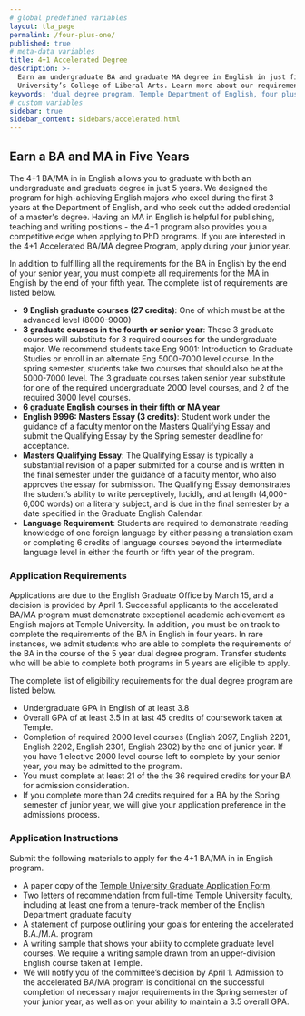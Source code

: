 ```yaml
---
# global predefined variables
layout: tla_page
permalink: /four-plus-one/
published: true
# meta-data variables
title: 4+1 Accelerated Degree
description: >-
  Earn an undergraduate BA and graduate MA degree in English in just five years with our 4+1 Accelerated Dual Degree program at Temple
  University’s College of Liberal Arts. Learn more about our requirements, course schedule, and application in the department of English.
keywords: 'dual degree program, Temple Department of English, four plus one program'
# custom variables
sidebar: true
sidebar_content: sidebars/accelerated.html
---
```

## Earn a BA and MA in Five Years
The 4+1 BA/MA in in English allows you to graduate with both an undergraduate and graduate degree in just 5 years. We designed the program for high-achieving English majors who excel during the first 3 years at the Department of English, and who seek out the added credential of a master's degree. Having an MA in English is helpful for publishing, teaching and writing positions - the 4+1 program also provides you a competitive edge when applying to PhD programs. If you are interested in the 4+1 Accelerated BA/MA degree Program, apply during your junior year.

In addition to fulfilling all the requirements for the BA in English by the end of your senior year, you must complete all requirements for the MA in English by the end of your fifth year. The complete list of requirements are listed below.

- **9 English graduate courses (27 credits)**: One of which must be at the advanced level (8000-9000)
- **3 graduate courses in the fourth or senior year**: These 3 graduate courses will substitute for 3 required courses for the undergraduate major. We recommend students take Eng 9001: Introduction to Graduate Studies or enroll in an alternate Eng 5000-7000 level course. In the spring semester, students take two courses that should also be at the 5000-7000 level. The 3 graduate courses taken senior year substitute for one of the required undergraduate 2000 level courses, and 2 of the required 3000 level courses.
- **6 graduate English courses in their fifth or MA year**
- **English 9996: Masters Essay (3 credits)**: Student work under the guidance of a faculty mentor on the Masters Qualifying Essay and submit the Qualifying Essay by the Spring semester deadline for acceptance.
- **Masters Qualifying Essay**: The Qualifying Essay is typically a substantial revision of a paper submitted for a course and is written in the final semester under the guidance of a faculty mentor, who also approves the essay for submission. The Qualifying Essay demonstrates the student’s ability to write perceptively, lucidly, and at length (4,000-6,000 words) on a literary subject, and is due in the final semester by a date specified in the Graduate English Calendar.
- **Language Requirement**: Students are required to demonstrate reading knowledge of one foreign language by either passing a translation exam or completing 6 credits of language courses beyond the intermediate language level in either the fourth or fifth year of the program.

### Application Requirements
Applications are due to the English Graduate Office by March 15, and a decision is provided by April 1. Successful applicants to the accelerated BA/MA program must demonstrate exceptional academic achievement as English majors at Temple University. In addition, you must be on track to complete the requirements of the BA in English in four years. In rare instances, we admit students who are able to complete the requirements of the BA in the course of the 5 year dual degree program. Transfer students who will be able to complete both programs in 5 years are eligible to apply.

The complete list of eligibility requirements for the dual degree program are listed below.

- Undergraduate GPA in English of at least 3.8
- Overall GPA of at least 3.5 in at last 45 credits of coursework taken at Temple.
- Completion of required 2000 level courses (English 2097, English 2201, English 2202, English 2301, English 2302) by the end of junior year. If you have 1 elective 2000 level course left to complete by your senior year, you may be admitted to the program.
- You must complete at least 21 of the the 36 required credits for your BA for admission consideration.
- If you complete more than 24 credits required for a BA by the Spring semester of junior year, we will give your application preference in the admissions process.

### Application Instructions
Submit the following materials to apply for the 4+1 BA/MA in in English program.

- A paper copy of the [Temple University Graduate Application Form](https://prd-wlssb.temple.edu/prod8/bwskalog.P_DispLoginNon).
- Two letters of recommendation from full-time Temple University faculty, including at least one from a tenure-track member of the English Department graduate faculty
- A statement of purpose outlining your goals for entering the accelerated B.A./M.A. program
- A writing sample that shows your ability to complete graduate level courses. We require a writing sample drawn from an upper-division English course taken at Temple.
- We will notify you of the committee’s decision by April 1. Admission to the accelerated BA/MA program is conditional on the successful completion of necessary major requirements in the Spring semester of your junior year, as well as on your ability to maintain a 3.5 overall GPA.
